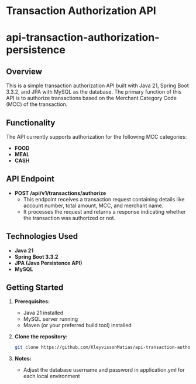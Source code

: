 # Transaction Authorization API 

# api-transaction-authorization-persistence

## Overview

This is a simple transaction authorization API built with Java 21, Spring Boot 3.3.2, and JPA with MySQL as the database. The primary function of this API is to authorize transactions based on the Merchant Category Code (MCC) of the transaction.

## Functionality

The API currently supports authorization for the following MCC categories:

* **FOOD**
* **MEAL**
* **CASH**

## API Endpoint

* **POST /api/v1/transactions/authorize**
    * This endpoint receives a transaction request containing details like account number, total amount, MCC, and merchant name.
    * It processes the request and returns a response indicating whether the transaction was authorized or not.

## Technologies Used

* **Java 21**
* **Spring Boot 3.3.2**
* **JPA (Java Persistence API)**
* **MySQL**

## Getting Started

1. **Prerequisites:**
   * Java 21 installed
   * MySQL server running
   * Maven (or your preferred build tool) installed

2. **Clone the repository:**

   ```bash
   git clone https://github.com/KleyvissonMatias/api-transaction-authorizathion-persistence.git

3. **Notes:**

   * Adjust the database username and password in application.yml for each local environment

